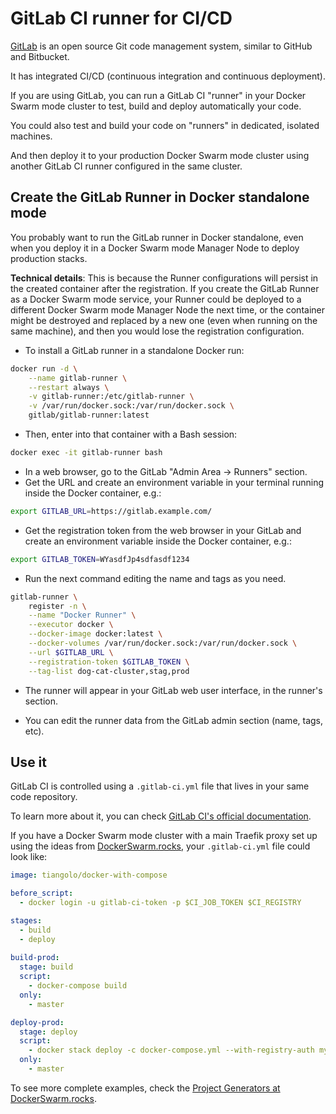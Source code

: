 # GitLab CI runner for CI/CD

<a href="https://about.gitlab.com/" target="_blank">GitLab</a> is an open source Git code management system, similar to GitHub and Bitbucket.

It has integrated CI/CD (continuous integration and continuous deployment).

If you are using GitLab, you can run a GitLab CI "runner" in your Docker Swarm mode cluster to test, build and deploy automatically your code.

You could also test and build your code on "runners" in dedicated, isolated machines.

And then deploy it to your production Docker Swarm mode cluster using another GitLab CI runner configured in the same cluster.

## Create the GitLab Runner in Docker standalone mode

You probably want to run the GitLab runner in Docker standalone, even when you deploy it in a Docker Swarm mode Manager Node to deploy production stacks.

**Technical details**: This is because the Runner configurations will persist in the created container after the registration. If you create the GitLab Runner as a Docker Swarm mode service, your Runner could be deployed to a different Docker Swarm mode Manager Node the next time, or the container might be destroyed and replaced by a new one (even when running on the same machine), and then you would lose the registration configuration.

* To install a GitLab runner in a standalone Docker run:

```bash
docker run -d \
    --name gitlab-runner \
    --restart always \
    -v gitlab-runner:/etc/gitlab-runner \
    -v /var/run/docker.sock:/var/run/docker.sock \
    gitlab/gitlab-runner:latest
```

* Then, enter into that container with a Bash session:

```bash
docker exec -it gitlab-runner bash
```

* In a web browser, go to the GitLab "Admin Area -> Runners" section.
* Get the URL and create an environment variable in your terminal running inside the Docker container, e.g.:

```bash
export GITLAB_URL=https://gitlab.example.com/
```

* Get the registration token from the web browser in your GitLab and create an environment variable inside the Docker container, e.g.:

```bash
export GITLAB_TOKEN=WYasdfJp4sdfasdf1234
```

* Run the next command editing the name and tags as you need.

```bash
gitlab-runner \
    register -n \
    --name "Docker Runner" \
    --executor docker \
    --docker-image docker:latest \
    --docker-volumes /var/run/docker.sock:/var/run/docker.sock \
    --url $GITLAB_URL \
    --registration-token $GITLAB_TOKEN \
    --tag-list dog-cat-cluster,stag,prod
```

* The runner will appear in your GitLab web user interface, in the runner's section.

* You can edit the runner data from the GitLab admin section (name, tags, etc).

## Use it

GitLab CI is controlled using a `.gitlab-ci.yml` file that lives in your same code repository.

To learn more about it, you can check <a href="https://about.gitlab.com/product/continuous-integration/" target="_blank">GitLab CI's official documentation</a>.

If you have a Docker Swarm mode cluster with a main Traefik proxy set up using the ideas from <a href="https://dockerswarm.rocks" target="_blank">DockerSwarm.rocks</a>, your `.gitlab-ci.yml` file could look like:

```YAML
image: tiangolo/docker-with-compose

before_script:
  - docker login -u gitlab-ci-token -p $CI_JOB_TOKEN $CI_REGISTRY

stages:
  - build
  - deploy
  
build-prod:
  stage: build
  script:
    - docker-compose build
  only:
    - master

deploy-prod:
  stage: deploy
  script:
    - docker stack deploy -c docker-compose.yml --with-registry-auth my-stack
  only:
    - master
```

To see more complete examples, check the <a href="https://dockerswarm.rocks/project-generators/" target="_blank">Project Generators at DockerSwarm.rocks</a>.
